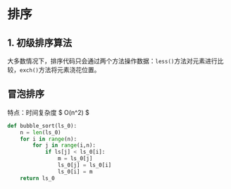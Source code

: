 # 排序
## 1. 初级排序算法
大多数情况下，排序代码只会通过两个方法操作数据：`less()`方法对元素进行比较，`exch()`方法将元素浇花位置。

## 冒泡排序
特点：时间复杂度 $ O(n^2) $
```python
def bubble_sort(ls_0):
    n = len(ls_0)
    for i in range(n):
        for j in range(i,n):
            if ls[j] < ls_0[i]:
                m = ls_0[j]
                ls_0[j] = ls_0[i]
                ls_0[i] = m
    return ls_0
```
